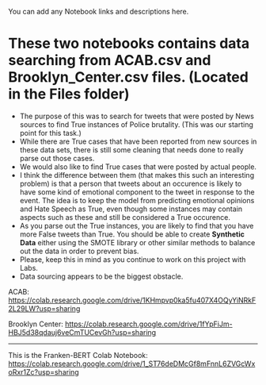 You can add any Notebook links and descriptions here.

# These two notebooks contains data searching from ACAB.csv and Brooklyn_Center.csv files. (Located in the Files folder)

- The purpose of this was to search for tweets that were posted by News sources to find True instances of Police brutality. (This was our starting point for this task.)
- While there are True cases that have been reported from new sources in these data sets, there is still some cleaning that needs done to really parse out those cases.
- We would also like to find True cases that were posted by actual people. 
- I think the difference between them (that makes this such an interesting problem) is that a person that tweets about an occurence is likely to have some kind of emotional component to the tweet in response to the event. The idea is to keep the model from predicting emotional opinions and Hate Speech as True, even though some instances may contain aspects such as these and still be considered a True occurence.
- As you parse out the True instances, you are likely to find that you have more False tweets than True. You should be able to create **Synthetic Data** either using the SMOTE library or other similar methods to balance out the data in order to prevent bias. 
- Please, keep this in mind as you continue to work on this project with Labs. 
- Data sourcing appears to be the biggest obstacle.

ACAB: https://colab.research.google.com/drive/1KHmpvp0ka5fu407X4OQyYiNRkF2L29LW?usp=sharing

Brooklyn Center: https://colab.research.google.com/drive/1fYpFiJm-HBJ5d38qdauj6veCmTUCevGh?usp=sharing



-----------------------------------------------------------------------------------------------------------------------------------------------------------------------------------

This is the Franken-BERT Colab Notebook: https://colab.research.google.com/drive/1_ST76deDMcGf8mFnnL6ZVGcWxoRxr1Zc?usp=sharing
